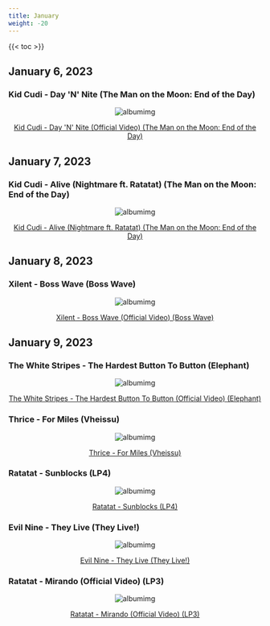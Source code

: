 ```yaml
---
title: January
weight: -20
---
```


<!--more-->

{{< toc >}}

## January 6, 2023
### Kid Cudi - Day 'N' Nite (The Man on the Moon: End of the Day)

<div style="text-align: center;">

![albumimg](/Blog/music/images/kid-cudi-man-on-the-moon-album-cover.jpeg "Kid Cudi - Man on the Moon: End of the Day - Album Cover")
<br />

[Kid Cudi - Day 'N' Nite (Official Video) (The Man on the Moon: End of the Day)](https://www.youtube.com/watch?v=VrDfSZ_6f4U)
</div>


## January 7, 2023
### Kid Cudi - Alive (Nightmare ft. Ratatat) (The Man on the Moon: End of the Day)

<div style="text-align: center;">

![albumimg](/Blog/music/images/kid-cudi-man-on-the-moon-album-cover.jpeg "Kid Cudi - Man on the Moon: End of the Day - Album Cover")
<br />

[Kid Cudi - Alive (Nightmare ft. Ratatat) (The Man on the Moon: End of the Day)](https://www.youtube.com/watch?v=1NI2-QZK_NU)
</div>


## January 8, 2023
### Xilent - Boss Wave (Boss Wave)

<div style="text-align: center;">

![albumimg](/Blog/music/images/xilent_boss_wave.jpeg "Xilent - Boss Wave - Album Cover")
<br />

[Xilent - Boss Wave (Official Video) (Boss Wave)](https://www.youtube.com/watch?v=4wTLjEqj5Xk)
</div>

## January 9, 2023
### The White Stripes - The Hardest Button To Button (Elephant)

<div style="text-align: center;">

![albumimg](/Blog/music/images/the_white_stripes_elephant.jpg "The White Stripes - Elephant - Album Cover")
<br />

[The White Stripes - The Hardest Button To Button (Official Video) (Elephant)](https://www.youtube.com/watch?v=K4dx42YzQCE)
</div>

### Thrice - For Miles (Vheissu)

<div style="text-align: center;">

![albumimg](/Blog/music/images/thrice_vheissu.jpg "Thrice - Vheissu - Album Cover")
<br />

[Thrice - For Miles (Vheissu)](https://www.youtube.com/watch?v=av3tTJHOrQE)
</div>

### Ratatat - Sunblocks (LP4)

<div style="text-align: center;">

![albumimg](/Blog/music/images/ratatat_lp4.jpg "Ratatat - LP4 - Album Cover")
<br />

[Ratatat - Sunblocks (LP4)](https://www.youtube.com/watch?v=Cht7jlbnKl8)
</div>

### Evil Nine - They Live (They Live!)

<div style="text-align: center;">

![albumimg](/Blog/music/images/evilnine_theylive.jpg "Evil Nine - They Live! - Album Cover")
<br />

[Evil Nine - They Live (They Live!)](https://www.youtube.com/watch?v=77ZLKnCgcoc)
</div>

### Ratatat - Mirando (Official Video) (LP3)

<div style="text-align: center;">

![albumimg](/Blog/music/images/ratatat_lp3.jpg "Ratatat - LP3 - Album Cover")
<br />

[Ratatat - Mirando (Official Video) (LP3)](https://www.youtube.com/watch?v=Fk8qcGOtBFw)
</div>
